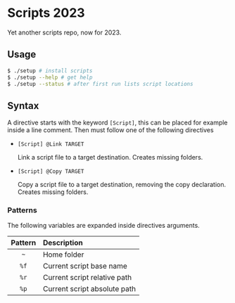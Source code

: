 # Scripts 2023

Yet another scripts repo, now for 2023.

## Usage

```bash shell
$ ./setup # install scripts
$ ./setup --help # get help
$ ./setup --status # after first run lists script locations
```

## Syntax

A directive starts with the keyword `[Script]`, this can be placed for example inside a
line comment. Then must follow one of the following directives

- `[Script] @Link TARGET`
    
    Link a script file to a target destination. Creates missing folders.

- `[Script] @Copy TARGET`
    
    Copy a script file to a target destination, removing the copy declaration. Creates missing folders.

### Patterns

The following variables are expanded inside directives arguments.

| Pattern | Description                  |  
|:-------:|:-----------------------------|
| `~`     | Home folder                  |  
| `%f`    | Current script base name     |       
| `%r`    | Current script relative path |   
| `%p`    | Current script absolute path | 
